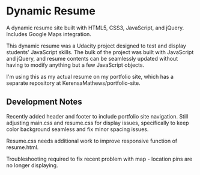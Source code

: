 # Dynamic Resume

A dynamic resume site built with HTML5, CSS3, JavaScript, and jQuery. Includes Google Maps integration.

This dynamic resume was a Udacity project designed to test and display students' JavaScript skills. The bulk of the project was built with JavaScript and jQuery, and resume contents can be seamlessly updated without having to modify anything but a few JavaScript objects.

I'm using this as my actual resume on my portfolio site, which has a separate repository at KerensaMathews/portfolio-site.

## Development Notes

Recently added header and footer to include portfolio site navigation. Still adjusting main.css and resume.css for display issues, specifically to keep color background seamless and fix minor spacing issues.

Resume.css needs additional work to improve responsive function of resume.html.

Troubleshooting required to fix recent problem with map - location pins are no longer displaying.
